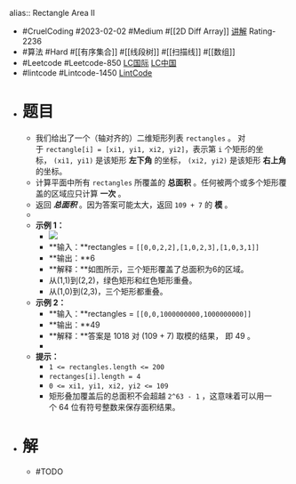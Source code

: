 alias:: Rectangle Area II
- #CruelCoding #2023-02-02 #Medium #[[2D Diff Array]] [讲解](https://youtu.be/f8pRFDWFp54) Rating-2236
- #算法 #Hard #[[有序集合]] #[[线段树]] #[[扫描线]] #[[数组]]
- #Leetcode #Leetcode-850 [LC国际](https://leetcode.com/problems/rectangle-area-ii/) [LC中国](https://leetcode.cn/problems/rectangle-area-ii/)
- #lintcode #Lintcode-1450 [LintCode](https://www.lintcode.com/problem/1450/)
- # 题目
	- 我们给出了一个（轴对齐的）二维矩形列表 `rectangles` 。 对于 `rectangle[i] = [xi1, yi1, xi2, yi2]`，表示第 `i` 个矩形的坐标， `(xi1, yi1)` 是该矩形 **左下角** 的坐标， `(xi2, yi2)` 是该矩形 **右上角** 的坐标。
	- 计算平面中所有 `rectangles` 所覆盖的 **总面积** 。任何被两个或多个矩形覆盖的区域应只计算 **一次** 。
	- 返回 ***总面积*** 。因为答案可能太大，返回 `109 + 7` 的 **模** 。
	-
	- **示例 1：**
		- ![](https://s3-lc-upload.s3.amazonaws.com/uploads/2018/06/06/rectangle_area_ii_pic.png)
		- **输入：**rectangles = `[[0,0,2,2],[1,0,2,3],[1,0,3,1]]`
		- **输出：**6
		- **解释：**如图所示，三个矩形覆盖了总面积为6的区域。
		- 从(1,1)到(2,2)，绿色矩形和红色矩形重叠。
		- 从(1,0)到(2,3)，三个矩形都重叠。
	- **示例 2：**
		- **输入：**rectangles = `[[0,0,1000000000,1000000000]]`
		- **输出：**49
		- **解释：**答案是 1018 对 (109 + 7) 取模的结果， 即 49 。
		-
	- **提示：**
		- `1 <= rectangles.length <= 200`
		- `rectanges[i].length = 4`
		- `0 <= xi1, yi1, xi2, yi2 <= 109`
		- 矩形叠加覆盖后的总面积不会超越 `2^63 - 1` ，这意味着可以用一个 64 位有符号整数来保存面积结果。
- # 解
	- #TODO